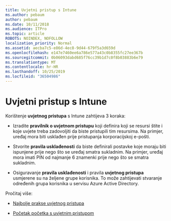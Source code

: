 ```yaml
---
title: Uvjetni pristup s Intune
ms.author: pebaum
author: pebaum
ms.date: 10/11/2018
ms.audience: ITPro
ms.topic: article
ROBOTS: NOINDEX, NOFOLLOW
localization_priority: Normal
ms.assetid: aecba7c5-e86d-4ec8-9d44-679f5a3d659d
ms.openlocfilehash: e147e7460ee6a786e577a43c0b8355fc27ee367b
ms.sourcegitcommit: 0b06093dabd685f76cc39b1d7c0f8b03883b6e79
ms.translationtype: MT
ms.contentlocale: hr-HR
ms.lasthandoff: 10/25/2019
ms.locfileid: "36504986"
---
```

# <a name="conditional-access-with-intune"></a>Uvjetni pristup s Intune

Korištenje **uvjetnog pristupa** s Intune zahtijeva 3 koraka: 
  
- Izradite **pravilnik o uvjetnom pristupu** koji definira koji se resursi štite i koje uvjete treba zadovoljiti da biste pristupili tim resursima. Na primjer, uređaj mora biti usklađen prije pristupanja korporacijskoj e-pošti. 
    
- Stvorite **pravila usklađenosti** da biste definirali postavke koje moraju biti ispunjene prije nego što se uređaj smatra sukladnim. Na primjer, uređaj mora imati PIN od najmanje 6 znamenki prije nego što se smatra sukladnim. 
    
- Osiguravanje **pravila usklađenosti** i pravila **uvjetnog pristupa** usmjerene su na željene grupe korisnika. To može zahtijevati stvaranje određenih grupa korisnika u servisu Azure Active Directory. 
    
Pročitaj više:
  
- [Najbolje prakse uvjetnog pristupa](https://docs.microsoft.com/azure/active-directory/conditional-access/best-practices)
    
- [Početak početka s uvjetnim pristupom](https://docs.microsoft.com/azure/active-directory/active-directory-conditional-access-azure-portal-get-started)
    


